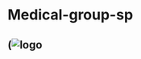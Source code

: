 # Medical-group-sp
## (![logo](https://user-images.githubusercontent.com/125681424/221232604-c492d79d-32aa-43e2-a67a-e98d0ee0eeb7.PNG)




